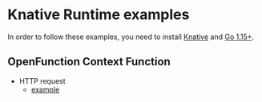 # Knative Runtime examples

In order to follow these examples, you need to install [Knative](https://knative.dev/docs/install/) and [Go 1.15+](https://golang.org/doc/install).

## OpenFunction Context Function

- HTTP request
    - [example](simple-hello)


